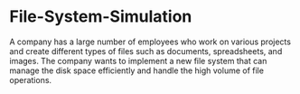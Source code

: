 # File-System-Simulation
A company has a large number of employees who work on various projects and create different types of files such as documents, spreadsheets, and images. The company wants to implement a new file system that can manage the disk space efficiently and handle the high volume of file operations.
